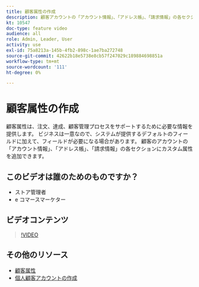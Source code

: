```yaml
---
title: 顧客属性の作成
description: 顧客アカウントの「アカウント情報」、「アドレス帳」、「請求情報」の各セクションにカスタム属性を追加する方法を説明します。
kt: 10547
doc-type: feature video
audience: all
role: Admin, Leader, User
activity: use
exl-id: 75a8213a-145b-4fb2-898c-1ae7ba272748
source-git-commit: 42622b18e5738e8cb57f247029c189884698851a
workflow-type: tm+mt
source-wordcount: '111'
ht-degree: 0%

---
```


# 顧客属性の作成

顧客属性は、注文、達成、顧客管理プロセスをサポートするために必要な情報を提供します。 ビジネスは一意なので、システムが提供するデフォルトのフィールドに加えて、フィールドが必要になる場合があります。 顧客のアカウントの「アカウント情報」、「アドレス帳」、「請求情報」の各セクションにカスタム属性を追加できます。

## このビデオは誰のためのものですか？

- ストア管理者
- e コマースマーケター

## ビデオコンテンツ

>[!VIDEO](https://video.tv.adobe.com/v/343661?quality=12&learn=on)

## その他のリソース

- [顧客属性](https://docs.magento.com/user-guide/stores/attributes-customer.html)
- [個人顧客アカウントの作成](https://docs.magento.com/user-guide/customers/account-create.html)
